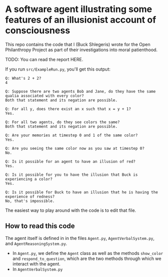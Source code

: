 # A software agent illustrating some features of an illusionist account of consciousness

This repo contains the code that I (Buck Shlegeris) wrote for the Open Philanthropy Project as part of their investigations into moral patienthood.

TODO: You can read the report HERE.

If you run `src/ExampleRun.py`, you'll get this output:

    Q: What's 2 + 2?
    4

    Q: Suppose there are two agents Bob and Jane, do they have the same qualia associated with every color?
    Both that statement and its negation are possible.

    Q: For all y, does there exist an x such that x = y + 1?
    Yes.

    Q: For all two agents, do they see colors the same?
    Both that statement and its negation are possible.

    Q: Are your memories at timestep 0 and 1 of the same color?
    Yes.

    Q: Are you seeing the same color now as you saw at timestep 0?
    No.

    Q: Is it possible for an agent to have an illusion of red?
    Yes.

    Q: Is it possible for you to have the illusion that Buck is experiencing a color?
    Yes.

    Q: Is it possible for Buck to have an illusion that he is having the experience of redness?
    No, that's impossible.

The easiest way to play around with the code is to edit that file.

## How to read this code

The agent itself is defined in in the files `Agent.py`, `AgentVerbalSystem.py`, and `AgentReasoningSystem.py`.

- In `Agent.py`, we define the `Agent` class as well as the methods `show_color` and `respond_to_question`, which are the two methods through which we interact with the agent.
- In `AgentVerbalSystem.py`
